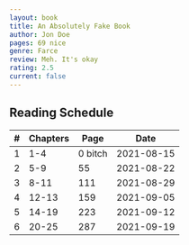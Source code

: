 ```yaml
---
layout: book
title: An Absolutely Fake Book
author: Jon Doe  
pages: 69 nice
genre: Farce
review: Meh. It's okay
rating: 2.5
current: false
---
```


## Reading Schedule  

| # | Chapters | Page | Date | 
|-----|-----|-----|-----|
| 1 | 1-4 | 0 bitch | 2021-08-15 |
| 2 | 5-9 | 55 | 2021-08-22 |
| 3 | 8-11 | 111 | 2021-08-29 |
| 4 | 12-13 | 159 | 2021-09-05 |
| 5 | 14-19 | 223 | 2021-09-12 |
| 6 | 20-25 | 287 | 2021-09-19 |
